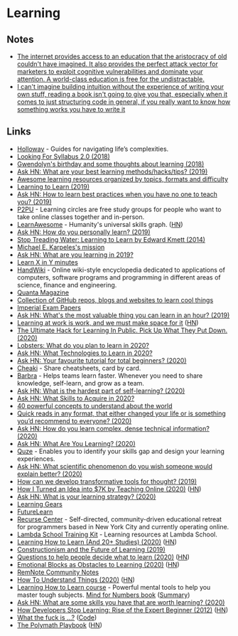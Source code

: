 # Learning

## Notes

* [The internet provides access to an education that the aristocracy of old couldn't have imagined. It also provides the perfect attack vector for marketers to exploit cognitive vulnerabilities and dominate your attention. A world-class education is free for the undistractable.](https://twitter.com/TheStoicEmperor/status/1086118829661376512)
* [I can't imagine building intuition without the experience of writing your own stuff, reading a book isn't going to give you that, especially when it comes to just structuring code in general, if you really want to know how something works you have to write it](https://twitter.com/tjholowaychuk/status/1256189125134336005)

## Links

* [Holloway](https://www.holloway.com/) - Guides for navigating life’s complexities.
* [Looking For Syllabus 2.0 \(2018\)](https://www.usv.com/blog/looking-for-syllabus-20)
* [Gwendolyn's birthday and some thoughts about learning \(2018\)](https://revanthrameshkumar.github.io/gwurdblog/thoughts/about/learning/2018/12/21/first_post_thoughts_about_learning.html)
* [Ask HN: What are your best learning methods/hacks/tips? \(2019\)](https://news.ycombinator.com/item?id=19521129)
* [Awesome learning resources organized by topics, formats and difficulty](https://github.com/learn-awesome/learn-awesome)
* [Learning to Learn \(2019\)](https://css-tricks.com/learning-to-learn/)
* [Ask HN: How to learn best practices when you have no one to teach you? \(2019\)](https://news.ycombinator.com/item?id=19423228)
* [P2PU](https://www.p2pu.org/en/) - Learning circles are free study groups for people who want to take online classes together and in-person.
* [LearnAwesome](https://learnawesome.org/) - Humanity's universal skills graph. \([HN](https://news.ycombinator.com/item?id=23795779)\)
* [Ask HN: How do you personally learn? \(2019\)](https://news.ycombinator.com/item?id=20433926)
* [Stop Treading Water: Learning to Learn by Edward Kmett \(2014\)](https://www.youtube.com/watch?v=j0XmixCsWjs)
* [Michael E. Karpeles's mission](https://mek.fyi/mission)
* [Ask HN: What are you learning in 2019?](https://news.ycombinator.com/item?id=20793590#20794475)
* [Learn X in Y minutes](https://learnxinyminutes.com/)
* [HandWiki](https://handwiki.org/wiki/Start) - Online wiki-style encyclopedia dedicated to applications of computers, software programs and programming in different areas of science, finance and engineering.
* [Quanta Magazine](https://www.quantamagazine.org/)
* [Collection of GitHub repos, blogs and websites to learn cool things](https://github.com/rsapkf/goodies)
* [Imperial Exam Papers](https://xav.ai/exam_papers/)
* [Ask HN: What's the most valuable thing you can learn in an hour? \(2019\)](https://news.ycombinator.com/item?id=21581361)
* [Learning at work is work, and we must make space for it](https://sloanreview.mit.edu/article/learning-for-a-living/) \([HN](https://news.ycombinator.com/item?id=21762640)\)
* [The Ultimate Hack for Learning In Public. Pick Up What They Put Down. \(2020\)](https://www.swyx.io/writing/learn-in-public-hack/)
* [Lobsters: What do you plan to learn in 2020?](https://lobste.rs/s/hbkh21/what_do_you_plan_learn_2020)
* [Ask HN: What Technologies to Learn in 2020?](https://news.ycombinator.com/item?id=21961214)
* [Ask HN: Your favourite tutorial for total beginners? \(2020\)](https://news.ycombinator.com/item?id=20583581)
* [Cheaki](https://www.cheaki.com/h/) - Share cheatsheets, card by card.
* [Barbra](https://barbra.io/) - Helps teams learn faster. Whenever you need to share knowledge, self-learn, and grow as a team.
* [Ask HN: What is the hardest part of self-learning? \(2020\)](https://news.ycombinator.com/item?id=22146494)
* [Ask HN: What Skills to Acquire in 2020?](https://news.ycombinator.com/item?id=22235279)
* [40 powerful concepts to understand about the world](https://twitter.com/G_S_Bhogal/status/1225561131122597896)
* [Quick reads in any format, that either changed your life or is something you’d recommend to everyone? \(2020\)](https://twitter.com/mckaywrigley/status/1225099808991408128)
* [Ask HN: How do you learn complex, dense technical information? \(2020\)](https://news.ycombinator.com/item?id=22325975)
* [Ask HN: What Are You Learning? \(2020\)](https://news.ycombinator.com/item?id=22786287)
* [Quze](https://app.quze.co/) - Enables you to identify your skills gap and design your learning experiences.
* [Ask HN: What scientific phenomenon do you wish someone would explain better? \(2020\)](https://news.ycombinator.com/item?id=22989280)
* [How can we develop transformative tools for thought? \(2019\)](https://numinous.productions/ttft/)
* [How I Turned an Idea into $7K by Teaching Online \(2020\)](https://leerob.io/blog/teach-online) \([HN](https://news.ycombinator.com/item?id=23127424)\)
* [Ask HN: What is your learning strategy? \(2020\)](https://news.ycombinator.com/item?id=23211184)
* [Learning Gears](https://www.swyx.io/writing/learning-gears/)
* [FutureLearn](https://www.futurelearn.com/)
* [Recurse Center](https://www.recurse.com/) - Self-directed, community-driven educational retreat for programmers based in New York City and currently operating online.
* [Lambda School Training Kit](https://learn.lambdaschool.com/) - Learning resources at Lambda School.
* [Learning How to Learn \(And 20+ Studies\) \(2020\)](https://max2c.com/learning-how-to-learn/) \([HN](https://news.ycombinator.com/item?id=23514992)\)
* [Constructionism and the Future of Learning \(2019\)](https://taimur.me/posts/constructionism-and-the-future-of-learning/)
* [Questions to help people decide what to learn \(2020\)](https://jvns.ca/blog/2020/06/14/questions-to-help-you-learn/) \([HN](https://news.ycombinator.com/item?id=23518428)\)
* [Emotional Blocks as Obstacles to Learning \(2020\)](https://acesounderglass.com/2020/06/12/emotional-blocks-as-obstacles-to-learning/) \([HN](https://news.ycombinator.com/item?id=23514963)\)
* [RemNote Community Notes](https://www.remnote.io/community)
* [How To Understand Things \(2020\)](https://nabeelqu.co/understanding) \([HN](https://news.ycombinator.com/item?id=23802645)\)
* [Learning How to Learn course](https://www.coursera.org/learn/learning-how-to-learn) - Powerful mental tools to help you master tough subjects. [Mind for Numbers book](https://www.goodreads.com/book/show/18693655-a-mind-for-numbers) \([Summary](https://hassamuddin.com/blog/lhtl/)\)
* [Ask HN: What are some skills you have that are worth learning? \(2020\)](https://news.ycombinator.com/item?id=23758188)
* [How Developers Stop Learning: Rise of the Expert Beginner \(2012\)](https://daedtech.com/how-developers-stop-learning-rise-of-the-expert-beginner/) \([HN](https://news.ycombinator.com/item?id=23767438)\)
* [What the fuck is ...?](https://whatthefuck.is/) \([Code](https://github.com/gaearon/whatthefuck.is)\)
* [The Polymath Playbook](https://salman.io/posts/polymath-playbook/) \([HN](https://news.ycombinator.com/item?id=23796035)\)

